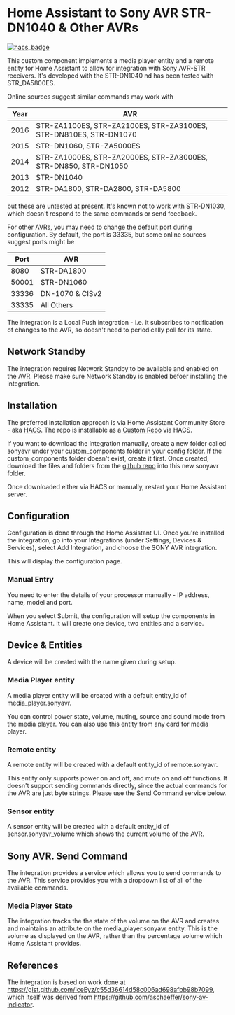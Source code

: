 # Home Assistant to Sony AVR STR-DN1040 & Other AVRs


[![hacs_badge](https://img.shields.io/badge/HACS-Custom-41BDF5.svg?style=for-the-badge)](https://github.com/hacs/integration)


This custom component implements a media player entity and a remote entity  for Home Assistant to allow for integration with Sony AVR-STR receivers.  It's developed with the STR-DN1040 nd has been tested with STR_DA5800ES.  

Online sources suggest similar commands may work with

| Year | AVR |
| --- | --- |
| 2016 | STR-ZA1100ES, STR-ZA2100ES, STR-ZA3100ES, STR-DN810ES, STR-DN1070 |
| 2015 | STR-DN1060, STR-ZA5000ES |
| 2014 | STR-ZA1000ES, STR-ZA2000ES, STR-ZA3000ES, STR-DN850, STR-DN1050 |
| 2013 | STR-DN1040 |
| 2012 | STR-DA1800, STR-DA2800, STR-DA5800 |

but these are untested at present.  It's known not to work with STR-DN1030, which doesn't respond to the same commands or send feedback.  

For other AVRs, you may need to change the default port during configuration.  By default, the port is 33335, but some online sources suggest ports might be

| Port | AVR |
| --- | --- |
| 8080 | STR-DA1800 |
| 50001 | STR-DN1060 |
| 33336 | DN-1070 & CISv2 |
| 33335 | All Others |

The integration is a Local Push integration - i.e. it subscribes to notification of changes to the AVR, so doesn't need to periodically poll for its state.

## Network Standby
The integration requires Network Standby to be available and enabled on the AVR.  Please make sure Network Standby is enabled befoer installing the integration.

## Installation

The preferred installation approach is via Home Assistant Community Store - aka [HACS](https://hacs.xyz/).  The repo is installable as a [Custom Repo](https://hacs.xyz/docs/faq/custom_repositories) via HACS.

If you want to download the integration manually, create a new folder called sonyavr under your custom_components folder in your config folder.  If the custom_components folder doesn't exist, create it first.  Once created, download the files and folders from the [github repo](https://github.com/peteS-UK/sonyavr/tree/main/custom_components/sonyavr) into this new sonyavr folder.

Once downloaded either via HACS or manually, restart your Home Assistant server.

## Configuration

Configuration is done through the Home Assistant UI.  Once you're installed the integration, go into your Integrations (under Settings, Devices & Services), select Add Integration, and choose the SONY AVR integration.

This will display the configuration page.  

### Manual Entry
You need to enter the details of your processor manually - IP address, name, model and port.

When you select Submit, the configuration will setup the components in Home Assistant.  It will create one device, two entities and a service.

## Device & Entities
A device will be created with the name given during setup.

### Media Player entity
A media player entity will be created with a default entity_id of media_player.sonyavr.  

You can control power state, volume, muting, source and sound mode from the media player.  You can also use this entity from any card for media player.

### Remote entity
A remote entity will be created with a default entity_id of remote.sonyavr.

This entity only supports power on and off, and mute on and off functions.  It doesn't support sending commands directly, since the actual commands for the AVR are just byte strings.  Please use the Send Command service below.

### Sensor entity
A sensor entity will be created with a default entity_id of sensor.sonyavr_volume which shows the current volume of the AVR.

## Sony AVR. Send Command

The integration provides a service which allows you to send commands to the AVR.  This service provides you with a dropdown list of all of the available commands.


### Media Player State

The integration tracks the the state of the volume on the AVR and creates and maintains an attribute on the media_player.sonyavr entity.  This is the volume as displayed on the AVR, rather than the percentage volume which Home Assistant provides.

## References

The integration is based on work done at https://gist.github.com/IceEyz/c55d36614d58c006ad698afbb98b7099, which itself was derived from https://github.com/aschaeffer/sony-av-indicator.
